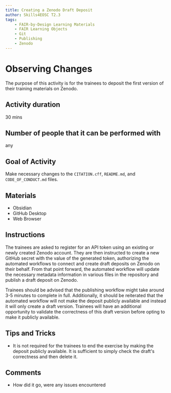 ```yaml
---
title: Creating a Zenodo Draft Deposit
author: Skills4EOSC T2.3
tags: 
    - FAIR-by-Design Learning Materials
    - FAIR Learning Objects
    - Git
    - Publishing
    - Zenodo
---
```


# Observing Changes

The purpose of this activity is for the trainees to deposit the first version of their training materials on Zenodo.

## Activity duration

30 mins

## Number of people that it can be performed with

any

## Goal of Activity

Make necessary changes to the `CITATION.cff`, `README.md`, and `CODE_OF_CONDUCT.md` files.

## Materials

- Obsidian
- GitHub Desktop
- Web Browser

## Instructions

The trainees are asked to register for an API token using an existing or newly created Zenodo account. They are then instructed to create a new GitHub secret with the value of the generated token, authorizing the automated workflows to connect and create draft deposits on Zenodo on their behalf. From that point forward, the automated workflow will update the necessary metadata information in various files in the repository and publish a draft deposit on Zenodo.

Trainees should be advised that the publishing workflow might take around 3-5 minutes to complete in full. Additionally, it should be reiterated that the automated workflow will not make the deposit publicly available and instead it will only create a draft version. Trainees will have an additional opportunity to validate the correctness of this draft version before opting to make it publicly available.

## Tips and Tricks

- It is not required for the trainees to end the exercise by making the deposit publicly available. It is sufficient to simply check the draft's correctness and then delete it.

## Comments

- How did it go, were any issues encountered
